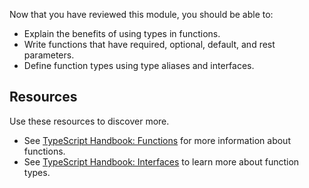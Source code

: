 Now that you have reviewed this module, you should be able to:

- Explain the benefits of using types in functions.
- Write functions that have required, optional, default, and rest parameters.
- Define function types using type aliases and interfaces.

## Resources

Use these resources to discover more.

- See [TypeScript Handbook: Functions](https://www.typescriptlang.org/docs/handbook/functions.html) for more information about functions.
- See [TypeScript Handbook: Interfaces](https://www.typescriptlang.org/docs/handbook/interfaces.html) to learn more about function types.
